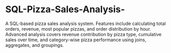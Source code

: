 # SQL-Pizza-Sales-Analysis-
A SQL-based pizza sales analysis system. Features include calculating total orders, revenue, most popular pizzas, and order distribution by hour. Advanced analysis covers revenue contribution by pizza type, cumulative sales over time, and category-wise pizza performance using joins, aggregates, and groupings.
